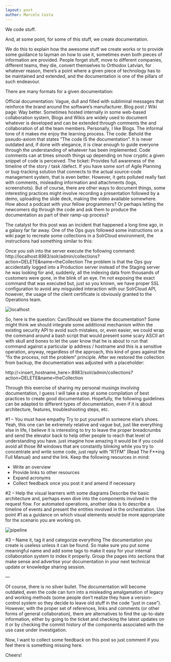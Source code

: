 ```yaml
---
layout: post
author: Marcelo Costa
---
```

We code stuff.

And, at some point, for some of this stuff, we create documentation.

We do this to explain how the awesome stuff we create works or to provide some guidance to layman on how to use it, sometimes even both pieces of information are provided. People forget stuff, move to different companies, different teams, they die, convert themselves to Orthodox Latvian, for whatever reason, there’s a point where a given piece of technology has to be maintained and extended, and the documentation is one of the pillars of such endeavour.

There are many formats for a given documentation:

Official documentation: Vague, dull and filled with subliminal messages that reinforce the brand around the software’s manufacturer.
Blog post / Wiki page: Way better. Sometimes hosted internally in some web-based collaboration system, Blogs and Wikis are widely used to document whatever is developed and can be extended through comments the and collaboration of all the team members. Personally, I like Blogs. The informal tone of it makes me enjoy the learning process.
The code: Behold the pseudo-axiom that states “The code IS the documentation”. It is never outdated and, if done with elegance, it is clear enough to guide everyone through the understanding of whatever has been implemented. Code comments can at times smooth things up depending on how cryptic a given snippet of code is perceived.
The ticket: Provides full awareness of the timeline of the story / task /defect. If you have some sort of Agile Planning or bug-tracking solution that connects to the actual source-code management system, that is even better. However, it gets polluted really fast with comments, misleading information and attachments (logs, screenshots).
But of course, there are other ways to document things, some interesting practices might involve recording a presentation followed by a demo, uploading the slide deck, making the video available somewhere. How about a podcast with your fellow programmers? Or perhaps letting the newcomers dig through the code and ask them to produce the documentation as part of their ramp-up process?

The catalyst for this post was an incident that happened a long time ago, in a galaxy far far away. One of the Ops guys followed some instructions on a wiki page to recreate some collections in a SolrCloud environment, the instructions had something similar to this:

Once you ssh into the server execute the following command: 
http://localhost:8983/solr/admin/collections?action=DELETE&name=theCollection
The problem is that the Ops guy accidentally logged into a Production server instead of the Staging server he was looking for and, suddenly, all the indexing data from thousands of customers were gone, in the blink of an eye. I’m not exposing the exact command that was executed but, just so you known, we have proper SSL configuration to avoid any misguided interaction with our SolrCloud API, however, the usage of the client certificate is obviously granted to the Operations team.

![localhost](https://themarcelor.github.com/blog/assets/img/localhost.jpg)

So, here is the question: Can/Should we blame the documentation? Some might think we should integrate some additional mechanism within the existing security API to avoid such mistakes, or, even easier, we could wrap the command around a bash script that would present some scary ASCII art with skull and bones to let the user know that he is about to run that command against a particular ip address / hostname and this is a sensitive operation, anyway, regardless of the approach, this kind of goes against the “fix the process, not the problem” principle. After we restored the collection from backup, the documentation was adjusted with a placeholder:

http://<insert_hostname_here>:8983/solr/admin/collections?action=DELETE&name=theCollection

Through this exercise of sharing my personal musings involving documentation, I guess I will take a step at some compilation of best practices to create good documentation. Hopefully, the following guidelines can be adapted to different types of documentation, even if it is about architecture, features, troubleshooting steps, etc.

#1 – You must have empathy
Try to put yourself in someone else’s shoes. Yeah, this one can be extremely relative and vague but, just like everything else in life, I believe it is interesting to try to leave the proper breadcrumbs and send the elevator back to help other people to reach that level of understanding you have. just imagine how amazing it would be if you could avoid all those IM windows that are constantly blinking while you try to concentrate and write some code, just reply with “RTFM” (Read The F**ing Full Manual) and send the link. Keep the following resources in mind:

- Write an overview
- Provide links to other resources
- Expand acronyms
- Collect feedback once you post it and amend if necessary

#2 – Help the visual learners with some diagrams
Describe the basic architecture and, perhaps even dive into the components involved in the request flow. For automated operations, another idea is to describe a timeline of events and present the entities involved in the orchestration. Use point #1 as a guidance on which visual elements would be more appropriate for the scenario you are working on.

![pipeline](https://themarcelor.github.com/blog/assets/img/pipeline.jpg)

#3 – Name it, tag it and categorize everything
The documentation you create is useless unless it can be found. So make sure you put some meaningful name and add some tags to make it easy for your internal collaboration system to index it properly. Group the pages into sections that make sense and advertise your documentation in your next technical update or knowledge sharing session.

—

Of course, there is no silver bullet. The documentation will become outdated, even the code can turn into a misleading amalgamation of legacy and working methods (some people don’t realize they have a version-control system so they decide to leave old stuff in the code “just in case”). However, with the proper set of references, links and comments (or other forms of general collaboration), there are alternatives to find the up-to-date information, either by going to the ticket and checking the latest updates on it or by checking the commit history of the components associated with the use case under investigation.

Now, I want to collect some feedback on this post so just comment if you feel there is something missing here.

Cheers!
